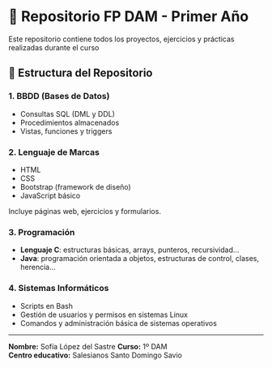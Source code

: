 # 📁 Repositorio FP DAM - Primer Año
Este repositorio contiene todos los proyectos, ejercicios y prácticas realizadas durante el curso

## 📂 Estructura del Repositorio

### 1. BBDD (Bases de Datos)

- Consultas SQL (DML y DDL)
- Procedimientos almacenados
- Vistas, funciones y triggers

### 2. Lenguaje de Marcas

- HTML
- CSS
- Bootstrap (framework de diseño)
- JavaScript básico

Incluye páginas web, ejercicios y formularios.

### 3. Programación

- **Lenguaje C**: estructuras básicas, arrays, punteros, recursividad...
- **Java**: programación orientada a objetos, estructuras de control, clases, herencia...

### 4. Sistemas Informáticos

- Scripts en Bash
- Gestión de usuarios y permisos en sistemas Linux
- Comandos y administración básica de sistemas operativos

---

**Nombre:** Sofía López del Sastre
**Curso:** 1º DAM  
**Centro educativo:** Salesianos Santo Domingo Savio
